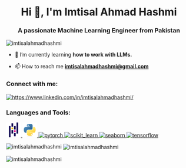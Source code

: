 <h1 align="center">Hi 👋, I'm Imtisal Ahmad Hashmi</h1>
<h3 align="center">A passionate Machine Learning Engineer from Pakistan</h3>

<p align="left"> <img src="https://komarev.com/ghpvc/?username=imtisalahmadhashmi&label=Profile%20views&color=0e75b6&style=flat" alt="imtisalahmadhashmi" /> </p>

- 🌱 I’m currently learning **how to work with LLMs.**

- 📫 How to reach me **imtisalahmadhashmi@gmail.com**

<h3 align="left">Connect with me:</h3>
<p align="left">
<a href="https://linkedin.com/in/https://www.linkedin.com/in/imtisalahmadhashmi/" target="blank"><img align="center" src="https://raw.githubusercontent.com/rahuldkjain/github-profile-readme-generator/master/src/images/icons/Social/linked-in-alt.svg" alt="https://www.linkedin.com/in/imtisalahmadhashmi/" height="30" width="40" /></a>
</p>

<h3 align="left">Languages and Tools:</h3>
<p align="left"> <a href="https://pandas.pydata.org/" target="_blank" rel="noreferrer"> <img src="https://raw.githubusercontent.com/devicons/devicon/2ae2a900d2f041da66e950e4d48052658d850630/icons/pandas/pandas-original.svg" alt="pandas" width="40" height="40"/> </a> <a href="https://www.python.org" target="_blank" rel="noreferrer"> <img src="https://raw.githubusercontent.com/devicons/devicon/master/icons/python/python-original.svg" alt="python" width="40" height="40"/> </a> <a href="https://pytorch.org/" target="_blank" rel="noreferrer"> <img src="https://www.vectorlogo.zone/logos/pytorch/pytorch-icon.svg" alt="pytorch" width="40" height="40"/> </a> <a href="https://scikit-learn.org/" target="_blank" rel="noreferrer"> <img src="https://upload.wikimedia.org/wikipedia/commons/0/05/Scikit_learn_logo_small.svg" alt="scikit_learn" width="40" height="40"/> </a> <a href="https://seaborn.pydata.org/" target="_blank" rel="noreferrer"> <img src="https://seaborn.pydata.org/_images/logo-mark-lightbg.svg" alt="seaborn" width="40" height="40"/> </a> <a href="https://www.tensorflow.org" target="_blank" rel="noreferrer"> <img src="https://www.vectorlogo.zone/logos/tensorflow/tensorflow-icon.svg" alt="tensorflow" width="40" height="40"/> </a> </p>

<p><img align="left" src="https://github-readme-stats.vercel.app/api/top-langs?username=imtisalahmadhashmi&show_icons=true&locale=en&layout=compact" alt="imtisalahmadhashmi" /></p>

<p>&nbsp;<img align="center" src="https://github-readme-stats.vercel.app/api?username=imtisalahmadhashmi&show_icons=true&locale=en" alt="imtisalahmadhashmi" /></p>

<p><img align="center" src="https://github-readme-streak-stats.herokuapp.com/?user=imtisalahmadhashmi&" alt="imtisalahmadhashmi" /></p>


<!--
**ImtisalAhmadHashmi/ImtisalAhmadHashmi** is a ✨ _special_ ✨ repository because its `README.md` (this file) appears on your GitHub profile.

Here are some ideas to get you started:

- 🔭 I’m currently working on ...
- 🌱 I’m currently learning ...
- 👯 I’m looking to collaborate on ...
- 🤔 I’m looking for help with ...
- 💬 Ask me about ...
- 📫 How to reach me: ...
- 😄 Pronouns: ...
- ⚡ Fun fact: ...
-->
